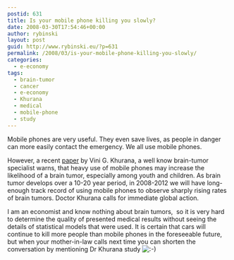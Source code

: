 ```yaml
---
postid: 631
title: Is your mobile phone killing you slowly?
date: 2008-03-30T17:54:46+00:00
author: rybinski
layout: post
guid: http://www.rybinski.eu/?p=631
permalink: /2008/03/is-your-mobile-phone-killing-you-slowly/
categories:
  - e-economy
tags:
  - brain-tumor
  - cancer
  - e-economy
  - Khurana
  - medical
  - mobile-phone
  - study
---
```

Mobile phones are very useful. They even save lives, as people in danger can more easily contact the emergency. We all use mobile phones.

However, a recent [paper](http://www.brain-surgery.us/mobilephone.html) by Vini G. Khurana, a well know brain-tumor specialist warns, that heavy use of mobile phones may increase the likelihood of a brain tumor, especially among youth and children. As brain tumor develops over a 10-20 year period, in 2008-2012 we will have long-enough track record of using mobile phones to observe sharply rising rates of brain tumors. Doctor Khurana calls for immediate global action.

I am an economist and know nothing about brain tumors,  so it is very hard to determine the quality of presented medical results without seeing the details of statistical models that were used. It is certain that cars will continue to kill more people than mobile phones in the foreseeable future, but when your mother-in-law calls next time you can shorten the conversation by mentioning Dr Khurana study  <img src='http://www.rybinski.eu/wp-includes/images/smilies/icon_smile.gif' alt=':-)' class='wp-smiley' />
